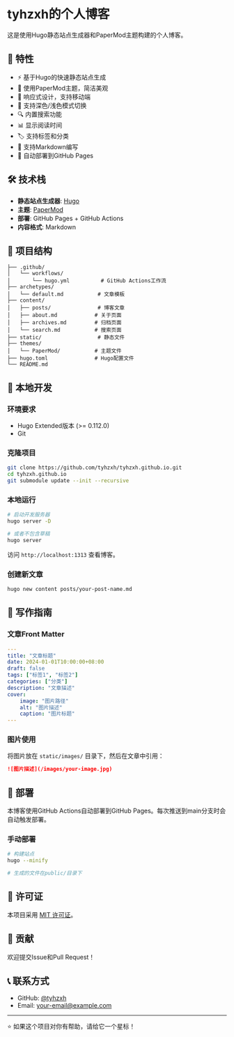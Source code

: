 # tyhzxh的个人博客

这是使用Hugo静态站点生成器和PaperMod主题构建的个人博客。

## 🚀 特性

- ⚡ 基于Hugo的快速静态站点生成
- 🎨 使用PaperMod主题，简洁美观
- 📱 响应式设计，支持移动端
- 🌙 支持深色/浅色模式切换
- 🔍 内置搜索功能
- 📊 显示阅读时间
- 🏷️ 支持标签和分类
- 📝 支持Markdown编写
- 🚀 自动部署到GitHub Pages

## 🛠️ 技术栈

- **静态站点生成器**: [Hugo](https://gohugo.io/)
- **主题**: [PaperMod](https://github.com/adityatelange/hugo-PaperMod)
- **部署**: GitHub Pages + GitHub Actions
- **内容格式**: Markdown

## 📁 项目结构

```
├── .github/
│   └── workflows/
│       └── hugo.yml          # GitHub Actions工作流
├── archetypes/
│   └── default.md           # 文章模板
├── content/
│   ├── posts/               # 博客文章
│   ├── about.md            # 关于页面
│   ├── archives.md         # 归档页面
│   └── search.md           # 搜索页面
├── static/                  # 静态文件
├── themes/
│   └── PaperMod/           # 主题文件
├── hugo.toml               # Hugo配置文件
└── README.md
```

## 🚀 本地开发

### 环境要求

- Hugo Extended版本 (>= 0.112.0)
- Git

### 克隆项目

```bash
git clone https://github.com/tyhzxh/tyhzxh.github.io.git
cd tyhzxh.github.io
git submodule update --init --recursive
```

### 本地运行

```bash
# 启动开发服务器
hugo server -D

# 或者不包含草稿
hugo server
```

访问 `http://localhost:1313` 查看博客。

### 创建新文章

```bash
hugo new content posts/your-post-name.md
```

## 📝 写作指南

### 文章Front Matter

```yaml
---
title: "文章标题"
date: 2024-01-01T10:00:00+08:00
draft: false
tags: ["标签1", "标签2"]
categories: ["分类"]
description: "文章描述"
cover:
    image: "图片路径"
    alt: "图片描述"
    caption: "图片标题"
---
```

### 图片使用

将图片放在 `static/images/` 目录下，然后在文章中引用：

```markdown
![图片描述](/images/your-image.jpg)
```

## 🚀 部署

本博客使用GitHub Actions自动部署到GitHub Pages。每次推送到main分支时会自动触发部署。

### 手动部署

```bash
# 构建站点
hugo --minify

# 生成的文件在public/目录下
```

## 📄 许可证

本项目采用 [MIT 许可证](LICENSE)。

## 🤝 贡献

欢迎提交Issue和Pull Request！

## 📞 联系方式

- GitHub: [@tyhzxh](https://github.com/tyhzxh)
- Email: your-email@example.com

---

⭐ 如果这个项目对你有帮助，请给它一个星标！